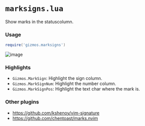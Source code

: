 # `marksigns.lua`

Show marks in the statuscolumn.

### Usage

```lua
require('gizmos.marksigns')
```

![image](https://github.com/user-attachments/assets/7afc54c8-d63f-4acf-accd-a370b8dfde66)

### Highlights

- `Gizmos.MarkSign`: Highlight the sign column.
- `Gizmos.MarkSignNum`: Highlight the number column.
- `Gizmos.MarkSignPos`: Highlight the text char where the mark is.

### Other plugins

- https://github.com/kshenoy/vim-signature
- https://github.com/chentoast/marks.nvim
